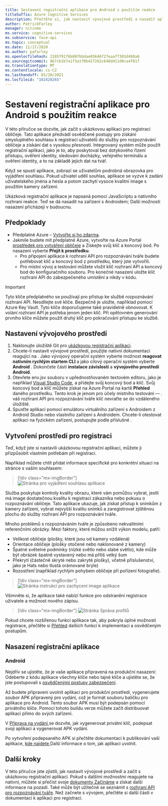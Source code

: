 ```yaml
---
title: Sestavení registrační aplikace pro Android s použitím reakce
titleSuffix: Azure Cognitive Services
description: Přečtěte si, jak nastavit vývojové prostředí a nasadit aplikaci pro registraci obličeje, abyste získali souhlas od zákazníků.
author: PatrickFarley
manager: nitinme
ms.service: cognitive-services
ms.subservice: face-api
ms.topic: conceptual
ms.date: 11/17/2020
ms.author: pafarley
ms.openlocfilehash: 218579176b807bbdae85646f27eaa7f301d4b9a6
ms.sourcegitcommit: 867cb1b7a1f3a1f0b427282c648d411d0ca4f81f
ms.translationtype: MT
ms.contentlocale: cs-CZ
ms.lasthandoff: 03/20/2021
ms.locfileid: "102428265"
---
```

# <a name="build-an-enrollment-app-for-android-with-react"></a>Sestavení registrační aplikace pro Android s použitím reakce

V této příručce se dozvíte, jak začít s ukázkovou aplikací pro registraci obličeje. Tato aplikace předvádí osvědčené postupy pro získání smysluplného souhlasu k registraci uživatelů do služby pro rozpoznávání obličeje a získání dat s vysokou přesností. Integrovaný systém může použít registrační aplikaci, jako je to, aby poskytoval bez dotykového řízení přístupu, ověření identity, sledování docházky, veřejného terminálu a ověření identity, a to na základě jejich dat na tvář.

Když se spustí aplikace, zobrazí se uživatelům podrobná obrazovka pro vyjádření souhlasu. Pokud uživatel udělí souhlas, aplikace se vyzve k zadání uživatelského jména a hesla a potom zachytí vysoce kvalitní image s použitím kamery zařízení.

Ukázková registrační aplikace je napsaná pomocí JavaScriptu a nativního rozhraní reakce. Teď se dá nasadit na zařízení s Androidem; Další možnosti nasazení přicházejí v budoucnu.

## <a name="prerequisites"></a>Předpoklady 

* Předplatné Azure – [Vytvořte si ho zdarma](https://azure.microsoft.com/free/cognitive-services/).  
* Jakmile budete mít předplatné Azure, vytvořte na Azure Portal [prostředek pro vytváření obličeje](https://portal.azure.com/#create/Microsoft.CognitiveServicesFace) a Získejte svůj klíč a koncový bod. Po nasazení vyberte **Přejít k prostředku**.  
  * Pro připojení aplikace k rozhraní API pro rozpoznávání tváře budete potřebovat klíč a koncový bod z prostředku, který jste vytvořili.  
  * Pro místní vývoj a testování můžete vložit klíč rozhraní API a koncový bod do konfiguračního souboru. Pro konečné nasazení uložte klíč rozhraní API do zabezpečeného umístění a nikdy v kódu.  

> [!IMPORTANT]
> Tyto klíče předplatného se používají pro přístup ke službě rozpoznávání rozhraní API. Nesdílejte své klíče. Bezpečně je uložte, například pomocí Azure Key Vault. Tyto klíče doporučujeme také pravidelně obnovovat. K volání rozhraní API je potřeba jenom jeden klíč. Při opětovném generování prvního klíče můžete použít druhý klíč pro pokračování přístupu ke službě.

## <a name="set-up-the-development-environment"></a>Nastavení vývojového prostředí

1. Naklonujte úložiště Git pro [ukázkovou registrační aplikaci](https://github.com/azure-samples/cognitive-services-FaceAPIEnrollmentSample).
1. Chcete-li nastavit vývojové prostředí, použijte nativní dokumentaci reagující na <a href="https://reactnative.dev/docs/environment-setup"  title=" reakci nativní dokumentace "  target="_blank"> </a> . Jako vývojový operační systém vyberte možnost **reagovat nativním rychlým startem CLI** a jako cílový operační systém vyberte **Android** . Dokončete části **instalace závislostí** a **vývojového prostředí Android**.
1. Otevřete env.jsv souboru v upřednostňovaném textovém editoru, jako je například [Visual Studio Code](https://code.visualstudio.com/), a přidejte svůj koncový bod a klíč. Svůj koncový bod a klíč můžete získat na Azure Portal na kartě **Přehled** daného prostředku. Tento krok je jenom pro účely místního testování &mdash; . váš rozhraní API pro rozpoznávání tváře klíč nevraťte se do vzdáleného úložiště.
1. Spusťte aplikaci pomocí emulátoru virtuálního zařízení s Androidem z Android Studio nebo vlastního zařízení s Androidem. Chcete-li otestovat aplikaci na fyzickém zařízení, postupujte podle příslušné <a href="https://reactnative.dev/docs/running-on-device"  title=" reakce nativní dokumentace k reakci v dokumentaci "  target="_blank"> </a> .  


## <a name="create-an-enrollment-experience"></a>Vytvoření prostředí pro registraci  

Teď, když jste si nastavili ukázkovou registrační aplikaci, můžete ji přizpůsobit vlastním potřebám při registraci.

Například můžete chtít přidat informace specifické pro konkrétní situaci na stránce s vaším souhlasem:

> [!div class="mx-imgBorder"]
> ![Stránka pro vyjádření souhlasu aplikace](./media/enrollment-app/1-consent-1.jpg)

Služba poskytuje kontroly kvality obrazu, které vám pomůžou vybrat, jestli má image dostatečnou kvalitu k registraci zákazníka nebo pokusu o rozpoznávání obličeje. Tato aplikace ukazuje, jak získat přístup k snímkům z kamery zařízení, vybrat nejvyšší kvalitu snímků a zaregistrovat zjištěnou plochu do služby rozhraní API pro rozpoznávání tváře. 

Mnoho problémů s rozpoznáváním tváře je způsobeno nekvalitními referenčními obrázky. Mezi faktory, které můžou snížit výkon modelu, patří:
* Velikost obličeje (plošky, které jsou od kamery vzdálená)
* Orientace obličeje (plošky otočené nebo naklonované z kamery)
* Špatné světelné podmínky (nízké světlo nebo slabé světlo), kde může být obrázek špatně vystavený nebo má příliš velký šum
* Překrytí (částečně skryté nebo zakryté plošky), včetně příslušenství, jako je Hats nebo tlustá orámované brýle)
* Rozostření (například rychlým pohybem obličeje při pořízení fotografie). 

> [!div class="mx-imgBorder"]
> ![Stránka instrukcí pro zachycení image aplikace](./media/enrollment-app/4-instruction.jpg)

Všimněte si, že aplikace také nabízí funkce pro odstranění registrace uživatele a možnost nového zápisu.

> [!div class="mx-imgBorder"]
> ![Stránka Správa profilů](./media/enrollment-app/10-manage-2.jpg)

Pokud chcete rozšířenou funkci aplikace tak, aby pokryla úplné možnosti registrace, přečtěte si [Přehled](enrollment-overview.md) dalších funkcí k implementaci a osvědčeným postupům.

## <a name="deploy-the-enrollment-app"></a>Nasazení registrační aplikace

### <a name="android"></a>Android

Nejdřív se ujistěte, že je vaše aplikace připravená na produkční nasazení: Odeberte z kódu aplikace všechny klíče nebo tajné klíče a ujistěte se, že jste postupovali s [osvědčenými postupy zabezpečení](../cognitive-services-security.md?tabs=command-line%2ccsharp).

Až budete připraveni uvolnit aplikaci pro produkční prostředí, vygenerujete soubor APK připravený pro vydání, což je formát souboru balíčku pro aplikace pro Android. Tento soubor APK musí být podepsán pomocí privátního klíče. Pomocí tohoto buildu verze můžete začít distribuovat aplikaci přímo do svých zařízení. 

V <a href="https://developer.android.com/studio/publish/preparing#publishing-build"  title=" dokumentaci Příprava na vydání verze "  target="_blank"> Příprava na vydání </a> se dozvíte, jak vygenerovat privátní klíč, podepsat svoji aplikaci a vygenerovat APK vydání.  

Po vytvoření podepsaného APK si přečtěte dokumentaci k publikování vaší aplikace, <a href="https://developer.android.com/studio/publish"  title=" "  target="_blank"> kde najdete </a> Další informace o tom, jak aplikaci uvolnit.

## <a name="next-steps"></a>Další kroky  

V této příručce jste zjistili, jak nastavit vývojové prostředí a začít s ukázkovou registrační aplikací. Pokud s dalšími možnostmi reagujete na nativní, můžete si přečíst svoje [dokumenty Začínáme](https://reactnative.dev/docs/getting-started) a získat další informace na pozadí. Také může být užitečné se seznámit s [rozhraní API pro rozpoznávání tváře](Overview.md). Než začnete s vývojem, přečtěte si další části v dokumentaci k aplikaci pro registraci.